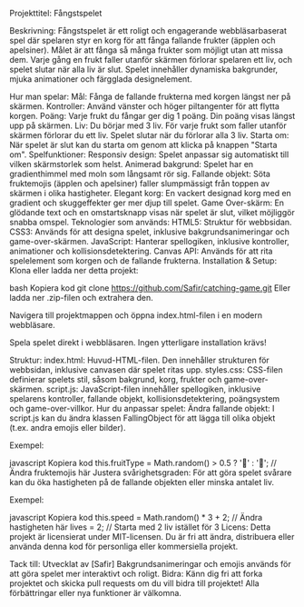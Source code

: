 Projekttitel:
Fångstspelet

Beskrivning:
Fångstspelet är ett roligt och engagerande webbläsarbaserat spel där spelaren styr en korg för att fånga fallande frukter (äpplen och apelsiner). Målet är att fånga så många frukter som möjligt utan att missa dem. Varje gång en frukt faller utanför skärmen förlorar spelaren ett liv, och spelet slutar när alla liv är slut. Spelet innehåller dynamiska bakgrunder, mjuka animationer och färgglada designelement.

Hur man spelar:
Mål: Fånga de fallande frukterna med korgen längst ner på skärmen.
Kontroller: Använd vänster och höger piltangenter för att flytta korgen.
Poäng: Varje frukt du fångar ger dig 1 poäng. Din poäng visas längst upp på skärmen.
Liv: Du börjar med 3 liv. För varje frukt som faller utanför skärmen förlorar du ett liv. Spelet slutar när du förlorar alla 3 liv.
Starta om: När spelet är slut kan du starta om genom att klicka på knappen "Starta om".
Spelfunktioner:
Responsiv design: Spelet anpassar sig automatiskt till vilken skärmstorlek som helst.
Animerad bakgrund: Spelet har en gradienthimmel med moln som långsamt rör sig.
Fallande objekt: Söta fruktemojis (äpplen och apelsiner) faller slumpmässigt från toppen av skärmen i olika hastigheter.
Elegant korg: En vackert designad korg med en gradient och skuggeffekter ger mer djup till spelet.
Game Over-skärm: En glödande text och en omstartsknapp visas när spelet är slut, vilket möjliggör snabba omspel.
Teknologier som används:
HTML5: Struktur för webbsidan.
CSS3: Används för att designa spelet, inklusive bakgrundsanimeringar och game-over-skärmen.
JavaScript: Hanterar spellogiken, inklusive kontroller, animationer och kollisionsdetektering.
Canvas API: Används för att rita spelelement som korgen och de fallande frukterna.
Installation & Setup:
Klona eller ladda ner detta projekt:

bash
Kopiera kod
git clone https://github.com/Safir/catching-game.git
Eller ladda ner .zip-filen och extrahera den.

Navigera till projektmappen och öppna index.html-filen i en modern webbläsare.

Spela spelet direkt i webbläsaren. Ingen ytterligare installation krävs!

Struktur:
index.html: Huvud-HTML-filen. Den innehåller strukturen för webbsidan, inklusive canvasen där spelet ritas upp.
styles.css: CSS-filen definierar spelets stil, såsom bakgrund, korg, frukter och game-over-skärmen.
script.js: JavaScript-filen innehåller spellogiken, inklusive spelarens kontroller, fallande objekt, kollisionsdetektering, poängsystem och game-over-villkor.
Hur du anpassar spelet:
Ändra fallande objekt: I script.js kan du ändra klassen FallingObject för att lägga till olika objekt (t.ex. andra emojis eller bilder).

Exempel:

javascript
Kopiera kod
this.fruitType = Math.random() > 0.5 ? '🍎' : '🍊'; // Ändra fruktemojis här
Justera svårighetsgraden: För att göra spelet svårare kan du öka hastigheten på de fallande objekten eller minska antalet liv.

Exempel:

javascript
Kopiera kod
this.speed = Math.random() * 3 + 2; // Ändra hastigheten här
lives = 2; // Starta med 2 liv istället för 3
Licens:
Detta projekt är licensierat under MIT-licensen. Du är fri att ändra, distribuera eller använda denna kod för personliga eller kommersiella projekt.

Tack till:
Utvecklat av [Safir]
Bakgrundsanimeringar och emojis används för att göra spelet mer interaktivt och roligt.
Bidra:
Känn dig fri att forka projektet och skicka pull requests om du vill bidra till projektet! Alla förbättringar eller nya funktioner är välkomna.
